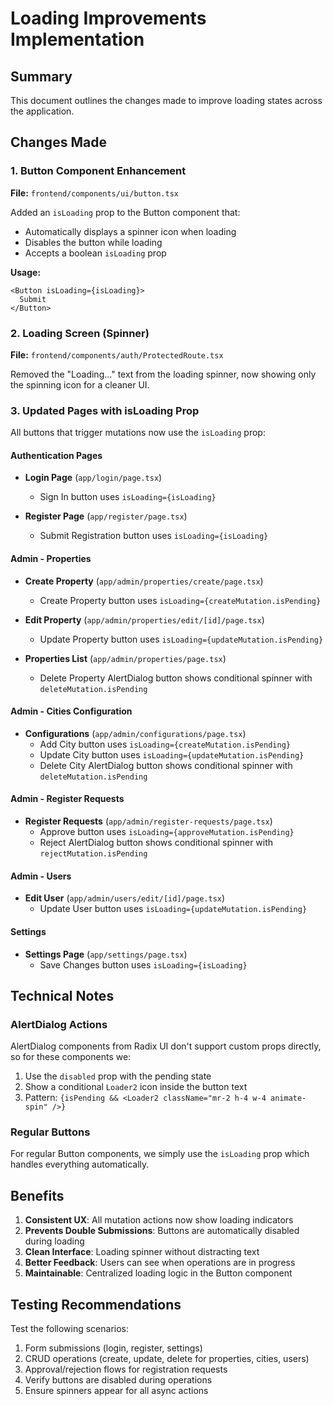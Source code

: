 # Loading Improvements Implementation

## Summary
This document outlines the changes made to improve loading states across the application.

## Changes Made

### 1. Button Component Enhancement
**File:** `frontend/components/ui/button.tsx`

Added an `isLoading` prop to the Button component that:
- Automatically displays a spinner icon when loading
- Disables the button while loading
- Accepts a boolean `isLoading` prop

**Usage:**
```tsx
<Button isLoading={isLoading}>
  Submit
</Button>
```

### 2. Loading Screen (Spinner)
**File:** `frontend/components/auth/ProtectedRoute.tsx`

Removed the "Loading..." text from the loading spinner, now showing only the spinning icon for a cleaner UI.

### 3. Updated Pages with isLoading Prop

All buttons that trigger mutations now use the `isLoading` prop:

#### Authentication Pages
- **Login Page** (`app/login/page.tsx`)
  - Sign In button uses `isLoading={isLoading}`

- **Register Page** (`app/register/page.tsx`)
  - Submit Registration button uses `isLoading={isLoading}`

#### Admin - Properties
- **Create Property** (`app/admin/properties/create/page.tsx`)
  - Create Property button uses `isLoading={createMutation.isPending}`

- **Edit Property** (`app/admin/properties/edit/[id]/page.tsx`)
  - Update Property button uses `isLoading={updateMutation.isPending}`

- **Properties List** (`app/admin/properties/page.tsx`)
  - Delete Property AlertDialog button shows conditional spinner with `deleteMutation.isPending`

#### Admin - Cities Configuration
- **Configurations** (`app/admin/configurations/page.tsx`)
  - Add City button uses `isLoading={createMutation.isPending}`
  - Update City button uses `isLoading={updateMutation.isPending}`
  - Delete City AlertDialog button shows conditional spinner with `deleteMutation.isPending`

#### Admin - Register Requests
- **Register Requests** (`app/admin/register-requests/page.tsx`)
  - Approve button uses `isLoading={approveMutation.isPending}`
  - Reject AlertDialog button shows conditional spinner with `rejectMutation.isPending`

#### Admin - Users
- **Edit User** (`app/admin/users/edit/[id]/page.tsx`)
  - Update User button uses `isLoading={updateMutation.isPending}`

#### Settings
- **Settings Page** (`app/settings/page.tsx`)
  - Save Changes button uses `isLoading={isLoading}`

## Technical Notes

### AlertDialog Actions
AlertDialog components from Radix UI don't support custom props directly, so for these components we:
1. Use the `disabled` prop with the pending state
2. Show a conditional `Loader2` icon inside the button text
3. Pattern: `{isPending && <Loader2 className="mr-2 h-4 w-4 animate-spin" />}`

### Regular Buttons
For regular Button components, we simply use the `isLoading` prop which handles everything automatically.

## Benefits

1. **Consistent UX**: All mutation actions now show loading indicators
2. **Prevents Double Submissions**: Buttons are automatically disabled during loading
3. **Clean Interface**: Loading spinner without distracting text
4. **Better Feedback**: Users can see when operations are in progress
5. **Maintainable**: Centralized loading logic in the Button component

## Testing Recommendations

Test the following scenarios:
1. Form submissions (login, register, settings)
2. CRUD operations (create, update, delete for properties, cities, users)
3. Approval/rejection flows for registration requests
4. Verify buttons are disabled during operations
5. Ensure spinners appear for all async actions

